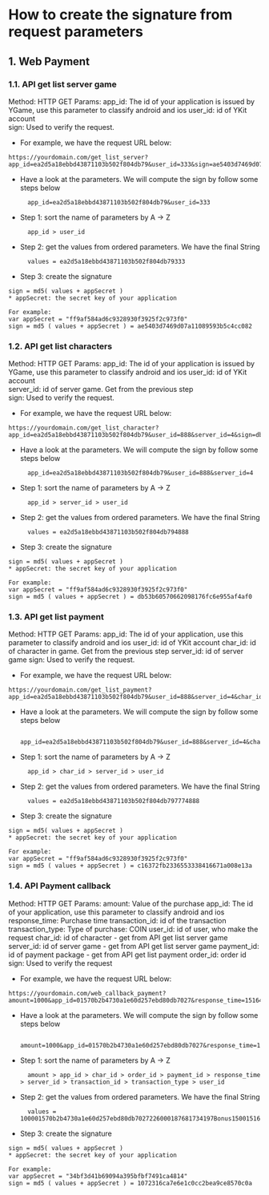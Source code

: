 # How to create the signature from request parameters

## 1. Web Payment
### 1.1. API get list server game
Method: HTTP GET
Params:
app_id: The id of your application is issued by YGame, use this parameter to classify android and ios
user_id: id of YKit account  
sign: Used to verify the request.

- For example, we have the request URL below:
```
https://yourdomain.com/get_list_server?app_id=ea2d5a18ebbd43871103b502f804db79&user_id=333&sign=ae5403d7469d07a11089593b5c4cc082
```
- Have a look at the parameters. We will compute the sign by follow some steps below

		app_id=ea2d5a18ebbd43871103b502f804db79&user_id=333

- Step 1: sort the name of parameters by A → Z

		app_id > user_id

- Step 2: get the values from ordered parameters. We have the final String

		values = ea2d5a18ebbd43871103b502f804db79333

- Step 3: create the signature

```
sign = md5( values + appSecret )
* appSecret: the secret key of your application

For example:
var appSecret = "ff9af584ad6c9328930f3925f2c973f0"
sign = md5 ( values + appSecret ) = ae5403d7469d07a11089593b5c4cc082
```
### 1.2. API get list characters
Method: HTTP GET
Params:
app_id: The id of your application is issued by YGame, use this parameter to classify android and ios
user_id: id of YKit account  
server_id: id of server game. Get from the previous step  
sign: Used to verify the request.

- For example, we have the request URL below:
```
https://yourdomain.com/get_list_character?app_id=ea2d5a18ebbd43871103b502f804db79&user_id=888&server_id=4&sign=db53b60570662098176fc6e955af4af0
```
- Have a look at the parameters. We will compute the sign by follow some steps below

		app_id=ea2d5a18ebbd43871103b502f804db79&user_id=888&server_id=4

- Step 1: sort the name of parameters by A → Z

		app_id > server_id > user_id

- Step 2: get the values from ordered parameters. We have the final String

		values = ea2d5a18ebbd43871103b502f804db794888

- Step 3: create the signature

```
sign = md5( values + appSecret )
* appSecret: the secret key of your application

For example:
var appSecret = "ff9af584ad6c9328930f3925f2c973f0"
sign = md5 ( values + appSecret ) = db53b60570662098176fc6e955af4af0
```

### 1.3. API get list payment
Method: HTTP GET
Params:
app_id: The id of your application, use this parameter to classify android and ios
user_id: id of YKit account
char_id: id of character in game. Get from the previous step
server_id: id of server game
sign: Used to verify the request.

- For example, we have the request URL below:
```
https://yourdomain.com/get_list_payment?app_id=ea2d5a18ebbd43871103b502f804db79&user_id=888&server_id=4&char_id=777&sign=c16372fb2336553338416671a008e13a
```
- Have a look at the parameters. We will compute the sign by follow some steps below

		app_id=ea2d5a18ebbd43871103b502f804db79&user_id=888&server_id=4&char_id=777

- Step 1: sort the name of parameters by A → Z

		app_id > char_id > server_id > user_id

- Step 2: get the values from ordered parameters. We have the final String

		values = ea2d5a18ebbd43871103b502f804db797774888

- Step 3: create the signature

```
sign = md5( values + appSecret )
* appSecret: the secret key of your application

For example:
var appSecret = "ff9af584ad6c9328930f3925f2c973f0"
sign = md5 ( values + appSecret ) = c16372fb2336553338416671a008e13a
```
### 1.4. API Payment callback
Method: HTTP GET
Params:
amount:	Value of the purchase
app_id:	The id of your application, use this parameter to classify android and ios     
response_time: Purchase time
transaction_id:	id of the transaction
transaction_type: Type of purchase: COIN
user_id: id of user, who make the request
char_id: id of character - get from API get list server game
server_id: id of server game - get from API get list server game
payment_id: id of payment package - get from API get list payment
order_id: order id
sign: Used to verify the request

- For example, we have the request URL below:
```
https://yourdomain.com/web_callback_payment?amount=1000&app_id=01570b2b4730a1e60d257ebd80db7027&response_time=1516441388&transaction_id=1516441388394co&transaction_type=COIN&user_id=113&char_id=2260001&server_id=1&payment_id=Bonus1500&order_id=87681734197&sign=1072316ca7e6e1c0cc2bea9ce8570c0a

```
- Have a look at the parameters. We will compute the sign by follow some steps below

		amount=1000&app_id=01570b2b4730a1e60d257ebd80db7027&response_time=1516441388&transaction_id=1516441388394co&transaction_type=COIN&user_id=113&char_id=2260001&server_id=1&payment_id=Bonus1500&order_id=87681734197

- Step 1: sort the name of parameters by A → Z

		amount > app_id > char_id > order_id > payment_id > response_time > server_id > transaction_id > transaction_type > user_id

- Step 2: get the values from ordered parameters. We have the final String

		values = 100001570b2b4730a1e60d257ebd80db7027226000187681734197Bonus1500151644138811516441388394coCOIN113

- Step 3: create the signature

```
sign = md5( values + appSecret )
* appSecret: the secret key of your application

For example:
var appSecret = "34bf3d41b69094a395bfbf7491ca4814"
sign = md5 ( values + appSecret ) = 1072316ca7e6e1c0cc2bea9ce8570c0a
```



